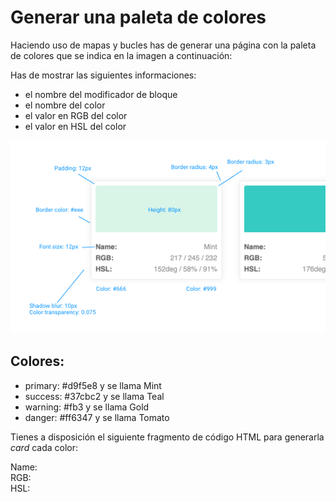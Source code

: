 # Generar una paleta de colores

Haciendo uso de mapas y bucles has de generar una página con la paleta de colores que se indica en la imagen a continuación:



Has de mostrar las siguientes informaciones:

* el nombre del modificador de bloque
* el nombre del color
* el valor en RGB del color
* el valor en HSL del color

![](referencias.png)

## Colores:

- primary: #d9f5e8 y se llama Mint
- success: #37cbc2 y se llama Teal
- warning: #fb3 y se llama Gold
- danger: #ff6347 y se llama Tomato

Tienes a disposición el siguiente fragmento de código HTML para generarla _card_ cada color:

<div class="card">
  <div class="card__color"></div>
  <dl class="card__details">
    <dt class="card__term">Name:</dt>
    <dd class="card__desc card__desc--name"></dd>
    <dt class="card__term">RGB:</dt>
    <dd class="card__desc card__desc--rgb"></dd>
    <dt class="card__term">HSL:</dt>
    <dd class="card__desc card__desc--hsl"></dd>
  </dl>
</div>
